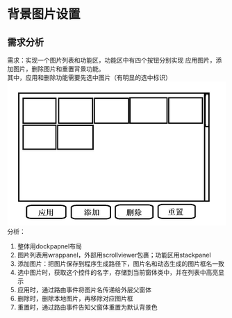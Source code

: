 ﻿# 背景图片设置

## 需求分析
需求：实现一个图片列表和功能区，功能区中有四个按钮分别实现
应用图片，添加图片，删除图片和重置背景功能。  
其中，应用和删除功能需要先选中图片（有明显的选中标识）    
![UI草图](./Images/背景图片设置.jpg)  
分析：
1. 整体用dockpapnel布局
1. 图片列表用wrappanel，外部用scrollviewer包裹；功能区用stackpanel
1. 添加图片：把图片保存到程序生成路径下，图片名和动态生成的图片框名一致
1. 选中图片时，获取这个控件的名字，存储到当前窗体类中，并在列表中高亮显示
1. 应用时，通过路由事件将图片名传递给外层父窗体
1. 删除时，删除本地图片，再移除对应图片框
1. 重置时，通过路由事件告知父窗体重置为默认背景色
